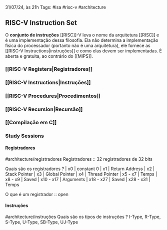 31/07/24, às 21h
Tags: #isa #risc-v #architecture
## RISC-V Instruction Set
O **conjunto de instruções** [[RISC]]-V leva o nome da arquitetura [[RISC]] e é uma implementação dessa filosofia. Ela não determina a implementação física do processador (portanto não é uma arquitetura), ele fornece as [[RISC-V Instructions|instruções]] e como elas devem ser implementadas. É aberta e gratuita, ao contrário do [[MIPS]].

### [[RISC-V Registers|Registradores]]

### [[RISC-V Instructions|Instruções]]

### [[RISC-V Procedures|Procedimentos]]

### [[RISC-V Recursion|Recursão]]

### [[Compilação em C]]

### Study Sessions

#### Registradores
#architecture/registradores
Registradores :: 32 registradores de 32 bits
<!--SR:!2024-08-05,4,270-->
Quais são os registradores
?
| x0             | constant 0
| x1             | Return Address
| x2             | Stack Pointer
| x3             | Global Pointer
| x4             | Thread Pointer
| x5 - x7      | Temps
| x8 - x9      | Saved
| x10 - x17  | Arguments
| x18 - x27  | Saved
| x28 - x31  | Temps
<!--SR:!2024-08-04,2,232-->
O que é um registrador :: open
#### Instruções
#architecture/instruções
Quais são os tipos de instruções
?
I-Type, R-Type, S-Type, U-Type, SB-Type, UJ-Type
<!--SR:!2024-08-05,4,270-->


